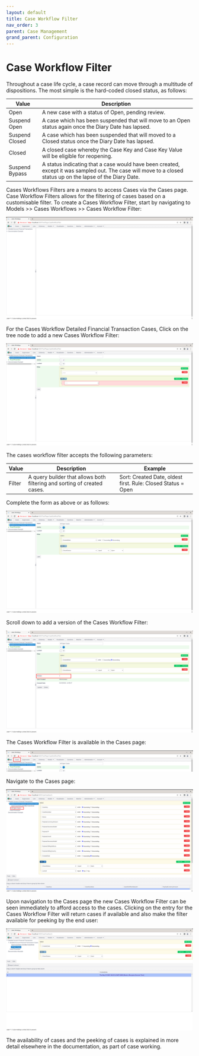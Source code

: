 ```yaml
---
layout: default
title: Case Workflow Filter
nav_order: 3
parent: Case Management
grand_parent: Configuration
---
```


# Case Workflow Filter
Throughout a case life cycle,  a case record can move through a multitude of dispositions.  The most simple is the hard-coded closed status, as follows:

| Value          | Description                                                                                                                                                    |
|----------------|----------------------------------------------------------------------------------------------------------------------------------------------------------------|
| Open           | A new case with a status of Open, pending review.                                                                                                              | 
| Suspend Open   | A case which has been suspended that will move to an Open status again once the Diary Date has lapsed.                                                         |
| Suspend Closed | A case which has been suspended that will moved to a Closed status once the Diary Date has lapsed.                                                             |
| Closed         | A closed case whereby the Case Key and Case Key Value will be eligible for reopening.                                                                          |
| Suspend Bypass | A status indicating that a case would have been created,  except it was sampled out.  The case will move to a closed status up on the lapse of the Diary Date. |

Cases Workflows Filters are a means to access Cases via the Cases page. Case Workflow Filters allows for the filtering of cases based on a customisable filter.  To create a Cases Workflow Filter,  start by navigating to Models >>  Cases Workflows >> Cases Workflow Filter:

![Image](CasesWorkflowsFilterTopOfTree.png)

For the Cases Workflow Detailed Financial Transaction Cases, Click on the tree node to add a new Cases Workflow Filter:

![Image](EmptyCasesWorkflowFilter.png)

The cases workflow filter accepts the following parameters:

| Value  | Description                                                              | Example                                                       |
|--------|--------------------------------------------------------------------------|---------------------------------------------------------------|
| Filter | A query builder that allows both filtering and sorting of created cases. | Sort: Created Date,  oldest first. Rule: Closed Status = Open |

Complete the form as above or as follows:

![Image](ExampleCasesWorkflowFilter.png)

Scroll down to add a version of the Cases Workflow Filter:

![Image](AddedVersionCasesWorkflowsFilter.png)

The Cases Workflow Filter is available in the Cases page:

![Image](LocationOfCasesPage.png)

Navigate to the Cases page:

![Image](NewCasesWorkflowFilter.png)

Upon navigation to the Cases page the new Cases Workflow Filter can be seen immediately to afford access to the cases.  Clicking on the entry for the Cases Workflow Filter will return cases if available and also make the filter available for peeking by the end user:

![Image](CaseWorkflowFilterSelected.png)

The availability of cases and the peeking of cases is explained in more detail elsewhere in the documentation,  as part of case working.